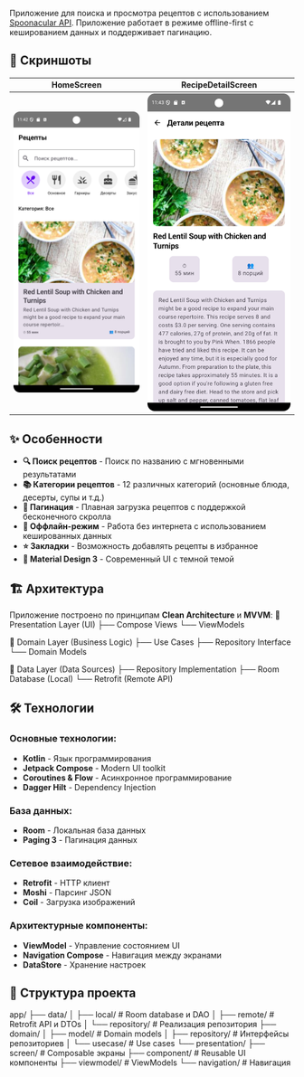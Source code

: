 Приложение для поиска и просмотра рецептов с использованием [Spoonacular API](https://spoonacular.com/food-api). Приложение работает в режиме offline-first с кешированием данных и поддерживает пагинацию.

## 📱 Скриншоты

|            HomeScreen          |                RecipeDetailScreen           |           
| :----------------------------------:  | :---------------------------------------:|
| ![](screenshots/HomeScreen.png) |   ![](screenshots/RecipeDetailScreen.png)    | 

## ✨ Особенности

- **🔍 Поиск рецептов** - Поиск по названию с мгновенными результатами
- **📚 Категории рецептов** - 12 различных категорий (основные блюда, десерты, супы и т.д.)
- **📖 Пагинация** - Плавная загрузка рецептов с поддержкой бесконечного скролла
- **💾 Оффлайн-режим** - Работа без интернета с использованием кешированных данных
- **⭐ Закладки** - Возможность добавлять рецепты в избранное
- **🎨 Material Design 3** - Современный UI с темной темой

## 🏗️ Архитектура

Приложение построено по принципам **Clean Architecture** и **MVVM**:
📱 Presentation Layer (UI)
├── Compose Views
└── ViewModels

🎯 Domain Layer (Business Logic)
├── Use Cases
├── Repository Interface
└── Domain Models

💾 Data Layer (Data Sources)
├── Repository Implementation
├── Room Database (Local)
└── Retrofit (Remote API)


## 🛠️ Технологии

### Основные технологии:
- **Kotlin** - Язык программирования
- **Jetpack Compose** - Modern UI toolkit
- **Coroutines & Flow** - Асинхронное программирование
- **Dagger Hilt** - Dependency Injection

### База данных:
- **Room** - Локальная база данных
- **Paging 3** - Пагинация данных

### Сетевое взаимодействие:
- **Retrofit** - HTTP клиент
- **Moshi** - Парсинг JSON
- **Coil** - Загрузка изображений

### Архитектурные компоненты:
- **ViewModel** - Управление состоянием UI
- **Navigation Compose** - Навигация между экранами
- **DataStore** - Хранение настроек

## 📁 Структура проекта
app/
├── data/
│ ├── local/ # Room database и DAO
│ ├── remote/ # Retrofit API и DTOs
│ └── repository/ # Реализация репозитория
├── domain/
│ ├── model/ # Domain models
│ ├── repository/ # Интерфейсы репозиториев
│ └── usecase/ # Use cases
└── presentation/
├── screen/ # Composable экраны
├── component/ # Reusable UI компоненты
├── viewmodel/ # ViewModels
└── navigation/ # Навигация
